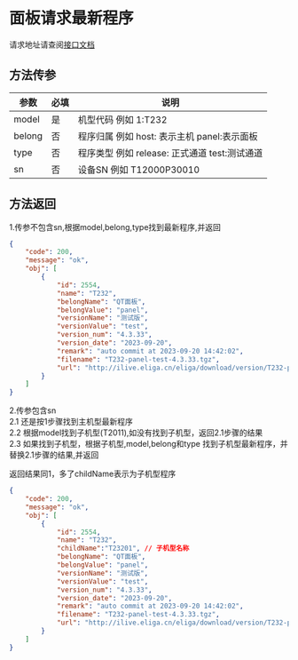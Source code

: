 # 面板请求最新程序

请求地址请查阅[接口文档](https://console-docs.apipost.cn/preview/1b56b31af06fa3dc/389241c604fbcd74?target_id=829ed474-4220-42d7-b339-694db7807b87)

## 方法传参

| 参数  | 必填  | 说明                                    |
|------|------|----------------------------------------|
|model  | 是  | 机型代码 例如 1:T232 |
|belong | 否 | 程序归属  例如 host: 表示主机  panel:表示面板 |
|type |否  | 程序类型   例如 release: 正式通道 test:测试通道 |
|sn |否  | 设备SN   例如 T12000P30010  |

## 方法返回

1.传参不包含sn,根据model,belong,type找到最新程序,并返回
```json
{
	"code": 200,
	"message": "ok",
	"obj": [
		{
			"id": 2554,
			"name": "T232",
			"belongName": "QT面板",
			"belongValue": "panel",
			"versionName": "测试版",
			"versionValue": "test",
			"version_num": "4.3.33",
			"version_date": "2023-09-20",
			"remark": "auto commit at 2023-09-20 14:42:02",
			"filename": "T232-panel-test-4.3.33.tgz",
			"url": "http://ilive.eliga.cn/eliga/download/version/T232-panel-test-4.3.33.tgz"
		}
    ]
}
```

2.传参包含sn  
2.1 还是按1步骤找到主机型最新程序  
2.2 根据model找到子机型(T2011),如没有找到子机型，返回2.1步骤的结果  
2.3 如果找到子机型，根据子机型,model,belong和type 找到子机型最新程序，并替换2.1步骤的结果,并返回  

返回结果同1，多了childName表示为子机型程序  
```json
{
	"code": 200,
	"message": "ok",
	"obj": [
		{
			"id": 2554,
			"name": "T232",
            "childName":"T23201", // 子机型名称
			"belongName": "QT面板",
			"belongValue": "panel",
			"versionName": "测试版",
			"versionValue": "test",
			"version_num": "4.3.33",
			"version_date": "2023-09-20",
			"remark": "auto commit at 2023-09-20 14:42:02",
			"filename": "T232-panel-test-4.3.33.tgz",
			"url": "http://ilive.eliga.cn/eliga/download/version/T232-panel-test-4.3.33.tgz"
		}
    ]
}
```



